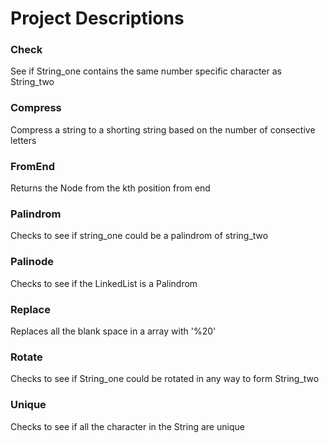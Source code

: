 <h1>Project Descriptions</h1>

<h3>Check</h3>
  <p>See if String_one contains the same number specific character as String_two</p>
<h3>Compress</h3>
  <p>Compress a string to a shorting string based on the number of consective letters</p>
<h3>FromEnd</h3>
  <p>Returns the Node from the kth position from end</p>
<h3>Palindrom</h3>
  <p>Checks to see if string_one could be a palindrom of string_two</p>
<h3>Palinode</h3>
  <p>Checks to see if the LinkedList is a Palindrom
<h3>Replace</h3>
  <p>Replaces all the blank space in a array with '%20'</p>
<h3>Rotate</h3>
  <p>Checks to see if String_one could be rotated in any way to form String_two</p>
<h3>Unique</h3>
  <p>Checks to see if all the character in the String are unique</p>
